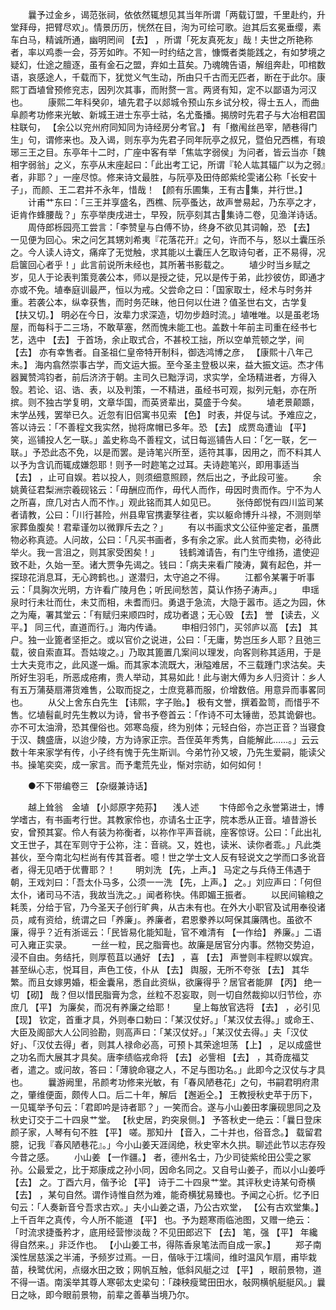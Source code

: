 <!-- { "loadSidebar": true } -->
　　曩予过金乡，谒范张祠，依依然辄想见其当年所谓「两载订盟，千里赴约，升堂拜母，把臂尽欢」。情景历历，恍然在目，洵为可绘可歌。迨其后玄冕垂缨，素车白马，精诚所通，幽明罔间 【去】 ，所谓「死友真死友」哉！夫世之所艳称者，率以鸡黍一会，芬芳如昨。不知一时约结之言，慷慨者类能践之，有如梦境之疑幻，仕途之膻逐，虽有金石之盟，弃如土苴矣。乃魂魄告语，解组奔赴，叩棺数语，哀感途人，千载而下，犹觉义气生动，所由只千古而无匹者，断在于此尔。康熙丁酉埴曾预修兖志，因列次其事，而附赘一言。两贤有知，定不以鄙语为河汉也。 
　　康熙二年科癸卯，埴先君子以郯城令预山东乡试分校，得士五人，而曲阜颜考功修来光敏、新城王进士东亭士祜，名尤蚤播。揭牓时先君子与大冶相君国柱联句， 【余公以兖州府同知同为诗经房分考官。】 有「撤闱丝邑宰，陋巷得门生」句，谓修来也。及入谒，则东亭为先君子同年阮亭之叔兄，暨伯兄西樵，有琅琊三王之目。东亭年十二时，广座中客有举「焦竑字弱侯」为问者，皆云当亦「魏相字弱翁」之义，东亭从末座起曰：「此出考工记，所谓『轮人竑其辐广以为之弱』者，非耶？」一座尽惊。修来诗文最胜，与阮亭及田侍郎紫纶雯诸公称「长安十子」，而颜、王二君并不永年，惜哉！ 【颜有乐圃集，王有古集，并行世。】 
　　计甫艹东曰：「三王并享盛名，西樵、阮亭蚤达，故声誉易起，乃东亭之才，讵肯作蜂腰哉？」东亭举庚戌进士，早殁，阮亭刻其古集诗二卷，见渔洋诗话。 
　　周侍郎栎园亮工尝言：「李赞皇与白傅不协，终身不欲见其词翰，恐 【去】 一见便为回心。宋之问乞其甥刘希夷『花落花开』之句，许而不与，怒以土囊压杀之。今人读人诗文，痛痒了无觉触，求其能以土囊压人乞取诗句者，正不易得，况启箧回心者乎！」此言前说所未经也，其所著书影载之。 
　　埴少时当乡赋之岁，见人于论表判策竞袭公本，师以是授之徒，兄以是传于弟，此抄彼仿，即通才亦或不免。埴奉庭训最严，恒以为戒。父尝命之曰：「国家取士，经术与时务并重。若袭公本，纵幸获售，而时务茫昧，他日何以仕进？值圣世右文，古学复 【扶又切。】 明必在今日，汝辈力求深造，切勿步趋时流。」埴唯唯。以是虽老场屋，而每科于二三场，不敢草塞，然而愧未能工也。盖数十年前主司重在经书七艺，选中 【去】 于首场，余止取式合，不甚校工拙，所以空单荒顿之学，间 【去】 亦有幸售者。自圣祖仁皇帝特开制科，御选鸿博之彦， 【康熙十八年己未。】 海内翕然崇事古学，而文运大振。至今圣主登极以来，益大振文运。杰才伟器翼赞鸿钧者，前后济济于朝。主司久已黜浮词，求实学，全场精进者，方得入彀。若论、诏、诰、表，以及判策，一不精进，虽经书可观，拟列元魁，亦在所摈。则不独古学复明，文章华国，而英贤辈出，莫盛于今矣。 
　　埴老景颠踬，末学丛残，罢举已久。近忽有旧侣寓书见索 【色】 时表，并促与试。予难应之，答以诗云：「不善程文我实然，抛将席帽已多年。恐 【去】 成贾岛遭讪 【平】 笑，巡铺投人乞一联。」盖史称岛不善程文，试日每巡铺告人曰：「乞一联，乞一联。」予恐此态不免，以是而罢。是诗笔兴所至，适符其事，因用之，而不料其人以予为含讥而辄成嫌怨耶！则予一时趂笔之过耳。夫诗趂笔兴，即用事适当 【去】 ，止可自娱。若以投人，则须细意照顾，然后出之，予此段可鉴。 
　　余姚黄征君梨洲宗羲砚铭云：「毋酬应而作，毋代人而作，毋因时贵而作。宁不为人之所喜，庶几对古人而不怍。」观此铭而其人如见已。 
　　张侍郎悦有四川监司某者请教，公曰：「川行甚险，州县卑官携妻孥往者，实以躯命博升斗禄，不测则举家葬鱼腹矣！君辈谨勿以微罪斥去之？」 
　　有以书画求文公征仲鉴定者，虽赝物必称真迹。人问故，公曰：「凡买书画者，多有余之家。此人贫而卖物，必待此举火。我一言沮之，则其家受困矣！」 
　　钱鹤滩请告，有门生守维扬，遣使迎致不赴，久始一至。诸大贾争先谒之。钱曰：「病夫来看广陵涛，冀有起色，并一探琼花消息耳，无心跨鹤也。」遂潜归，太守追之不得。 
　　江都令某署于听事云：「具胸次光明，方许看广陵月色；听民间愁苦，莫认作扬子涛声。」 
　　申瑶泉时行未壮而仕，未艾而相，未耆而归。勇退于急流，大隐于嚣市。适之为园，休之为庵，署其堂云：「有赋归来顺四时，成功者退；无心毁 【去】 誉 【读去，义平。】 同三代，直道而行。」海内传诵。 
　　申相归邻门，买邻庐以高 【去】 其户。独一业篦者坚拒之。或以官价之说进，公曰：「无庸，势岂压乡人耶？且弛三载，彼自索直耳。吾姑竣之。」乃取其篦置几案间以理发，向客则称其适用，于是士大夫竞市之，此风遂一煽。而其家本流既大，湫隘难居，不三载踵门求沽矣。夫所好生羽毛，所恶成疮痏，贵人举动，其易如此！此与谢大傅为乡人归资计：乡人有五万蒲葵扇滞货难售，公取而捉之，士庶竞慕而服，价增数倍。用意异而事畧同也。 
　　从父上舍东白先生 【讳熙，字子贻。】 极有文誉，撰着盈笥，而惜乎不售。忆埴髫齓时先生教以为诗，曾书予卷首云：「作诗不可太锤凿，恐其诡僻也。亦不可太油滑，恐其俚俗也。郊寒岛瘦，终为别体；元轻白俗，亦岂正音？当寝食于汉、魏盛唐，以迨少陵，方为诗家正宗。吾侄英年秀隽，自能解此……。」云云数十年来家学有传，小子终有愧于先生斯训。今弟竹孙又坡，乃先生爱嗣，能读父书。操笔奕奕，成一家言。而予耄荒先业，惭对宗祊，如何如何！ 

　　●不下带编卷三 【杂缀兼诗话】 

　　越上耸翁　金埴 【小郯原字苑荪】 　浅人述 
　　卞侍郎令之永誉第进士，博学嗜古，有书画考行世。其教家伶也，亦请名士正字，院本悉从正音。埴昔游长安，曾预其宴。伶人有装为祢衡者，以祢作平声音祧，座客惊讶。公曰：「此出礼文王世子，其在军则守于公祢，注：音祧。又，姓也，读米、读你者乖。」凡此类甚伙，至今南北勾栏尚有传其音者。噫！世之学士文人反有轻说文之学而口多讹音者，得无见哂于优曹耶？！ 
　　明刘洗 【先，上声。】 马定之与兵侍王伟遇于朝，王戏刘曰：「吾太仆马多，公须一一洗 【先，上声。】 之。」刘应声曰：「何但太仆，诸司马不洁，我故当洗之。」闻者称快。伟即媚王振者。 
　　以民间输粮之耗羡，分给于官，乃今圣天子创行旷典，从古未有也。在外大小职官及试用奉役诸员，咸有资给，统谓之曰「养廉」。养廉者，君恩豢养以呵保其廉隅也。虽欲不廉，得乎？近有浙谣云：「民皆易化能知耻，官不难清有 【一作给】 养廉。」二语可入雍正实录。 
　　一丝一粒，民之脂膏也。故廉是居官分内事。然物交势迫，浸不自由。务结托，则厚苞苴以通好 【去】 ，喜 【去】 声誉则丰程赆以娱宾。甚至纵心志，悦耳目，声色工伎，仆从 【去】 舆服，无所不夸张 【去】 其华繁。而且女嫁男婚，柜金囊帛，悉自此资纵，欲廉得乎？居官者能屏 【丙】 绝一切 【砌】 哉？但以惜民脂膏为念，丝粒不忍妄取，则一切自然裁抑以归节俭，亦庶几 【平】 为廉矣，而况有养廉之给耶！ 
　　皇上每放官选将 【去】 ，必引见 【现】 钦定，首重才具，外则奉口勅曰：「某汉仗好。」「某汉仗去得。」或命王、大臣及阁部大人公同验勘，则高声曰：「某汉仗好。」「某汉仗去得。」夫「汉仗好」、「汉仗去得」者，则其人禄命必高，可预卜其荣途坦荡 【上】 ，足以成盛世之功名而大展其才具矣。唐李绩临戎命将 【去】 必訾相 【去】 ，其奇庞福艾者，遣之。或问故，答曰：「薄貌命寝之人，不足与图功名。」此即今之汉仗与才具也。 
　　曩游阙里，吊颜考功修来光敏，有「春风陋巷花」之句，书嗣君明府肃之，肇维便面，颇传人口。后二十年，解后 【邂逅仝。】 王教授秋史苹于历下，一见辄举予句云：「君即吟是诗者耶？」一笑而合。遂与小山姜田孝廉砚思同之及秋史订交于二十四泉艹堂。 【秋史居，趵突泉侧。】 予答秋史一绝云：「曩日登床颜子家，人琴有句不胜 【平】 嗟。那知廾 【音入，二十并也，俗音念。】 载留君臆，记我『春风陋巷花』。」今小山姜天涯阔绝，秋史宰木久拱。聊述此节以志存殁今昔之感。 
　　小山姜 【一作疆。】 者，德州名士，乃少司徒紫纶田公雯之冢孙。公最爱之，比于郑康成之孙小同，因命名同之。又自号山姜子，而以小山姜呼 【去】 之。丁酉六月，偕予论 【平】 诗于二十四泉艹堂。其评秋史诗某句奇横 【去】 ，某句自然。谓作诗惟自然为难，能奇横犹易臻也。予闻之心折。忆予旧句云：「人奏新音兮吾求古欢。」夫小山姜之语，乃公古欢堂， 【公有古欢堂集。】 上千百年之真传，今人所不能道 【平】 也。予为题寒雨临池图，又赠一绝云：「时流求捷蚤矜才，底用经营惨淡哉？不见田郎迟下 【去】 笔，强 【平】 年纔得自然来。」非泛作也。 【小山姜工书，得陈香泉笔法而自成一家。】 
　　郑子南溪性居慈溪之半浦，予频岁过焉。一日，偕咏于江壖间，维时温风乍扇，甫毕栽苗，秧鹭优闲，点缀水田之致；网帆互触，低斜风艇之过 【平】 ，眼前景物，道不得一语。南溪举其尊人寒邨太史梁句：「疎秧瘦鹭田田水，敧网横帆艇艇风。」曩日之咏，即今眼前景物，前辈之善摹当境乃尔。 
